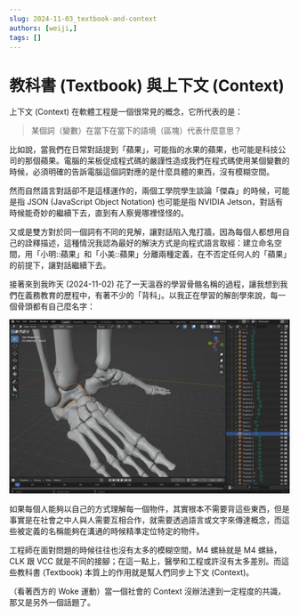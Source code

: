 ```yaml
---
slug: 2024-11-03_textbook-and-context
authors: [weiji,]
tags: []
--- 
```


# 教科書 (Textbook) 與上下文 (Context)

<head>
  <meta property="og:image" content="https://raw.githubusercontent.com/FlySkyPie/flyskypie.github.io/main/post/2024-11-03_textbook-and-context/blender-and-skeleton.webp" />
</head>

上下文 (Context) 在軟體工程是一個很常見的概念，它所代表的是：

> 某個詞（變數）在當下在當下的語境（區塊）代表什麼意思？
>

比如說，當我們在日常對話提到「蘋果」，可能指的水果的蘋果，也可能是科技公司的那個蘋果。電腦的呆板促成程式碼的嚴謹性造成我們在程式碼使用某個變數的時候，必須明確的告訴電腦這個詞對應的是什麼具體的東西，沒有模糊空間。

然而自然語言對話卻不是這樣運作的，兩個工學院學生談論「傑森」的時候，可能是指 JSON (JavaScript Object Notation) 也可能是指 NVIDIA Jetson，對話有時候能奇妙的繼續下去，直到有人察覺哪裡怪怪的。

又或是雙方對於同一個詞有不同的見解，讓對話陷入鬼打牆，因為每個人都想用自己的詮釋描述，這種情況我認為最好的解決方式是向程式語言取經：建立命名空間，用「小明::蘋果」和「小美::蘋果」分離兩種定義，在不否定任何人的「蘋果」的前提下，讓對話繼續下去。

接著來到我昨天 (2024-11-02) 花了一天溫吞的學習骨骼名稱的過程，讓我想到我們在義務教育的歷程中，有著不少的「背科」。以我正在學習的解剖學來說，每一個骨頭都有自己麼名字：

![](./blender-and-skeleton.webp)

如果每個人能夠以自己的方式理解每一個物件，其實根本不需要背這些東西，但是事實是在社會之中人與人需要互相合作，就需要透過語言或文字來傳達概念，而這些被定義的名稱能夠在溝通的時候精準定位特定的物件。

工程師在面對問題的時候往往也沒有太多的模糊空間，M4 螺絲就是 M4 螺絲，CLK 跟 VCC 就是不同的接腳；在這一點上，醫學和工程或許沒有太多差別。而這些教科書 (Textbook) 本質上的作用就是幫人們同步上下文 (Context)。

（看著西方的 Woke 運動）當一個社會的 Context 沒辦法達到一定程度的共識，那又是另外一個話題了。
